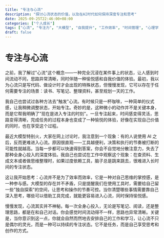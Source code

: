 ```yaml
---
title: "专注与心流"
description: "探讨心流状态的价值，以及在AI时代如何保持深度专注和思考"
date: 2025-09-25T22:46:00+08:00
categories: ["个人成长"]
tags: ["心流", "专注力", "大模型", "自我提升", "工作效率", "时间管理", "心理学", "认知", "成长"]
draft: false
---
```


# 专注与心流

之前，我了解过"心流"这个概念——一种完全沉浸在某件事上的状态，让人感到时间流动不同，思路异常清晰，同时伴随一种愉悦感和自我价值的体验。最初，我以为心流只是写代码、做设计时才会出现的特殊状态，但慢慢发现，它可以存在于任何需要专注的场景：读书、写笔记、整理资料，甚至规划一天的工作。

我自己也尝试过各种方法去"触发"心流。有时候只是一杯咖啡，一种简单的仪式感，让我稍微调整状态，开始专注。奇妙的是，这种微小的动作并不是关键本身，而是它帮我明确了"现在是进入专注的时刻"。一旦专注起来，时间感变得灵活，思路变得清晰，完成任务的过程本身也变成了一种愉悦的体验，好像在实现自己价值的同时，也在享受这个过程。

最近大模型特别火，大家在网上讨论时，我注意到一个现象：有的人说使用 AI 之后，反而更难进入心流。原因很直观——工具越便利，决策和执行的节奏被打断的可能性就越高。当每一步都可以快速得到答案，你会不自觉地分散注意力，失去了那种全身心投入的深度体验。我自己也尝试在工作中观察这个现象：在查资料、生成文本或者做思维整理时，如果过度依赖工具，脑子总是跳来跳去，很难进入长时间的专注状态。

这让我开始思考：心流并不是为了效率而效率，它是一种对自己思维的掌控感，是一种参与感。大模型的存在并不矛盾，只是提醒我们在使用工具时，需要给自己留一些"独自探索"的空间，让思考和操作的节奏可控。当你清楚哪些事情需要靠自己深入思考，哪些可以借助工具完成，就能更容易进入心流，同时保持愉悦感。

慢慢发现，心流其实并不神秘。每一次全身心投入，无论是写笔记、阅读，还是整理思路，都是在和自己对话。你会感觉时间流动得不一样，思路也异常清晰。关键是，当你意识到这一点，你就会自然而然地去安排自己的工作和学习，让心流不只是偶尔的灵光，而是一种可以持续的专注状态。它不是任务，而是自己享受思考和创作的方式。
